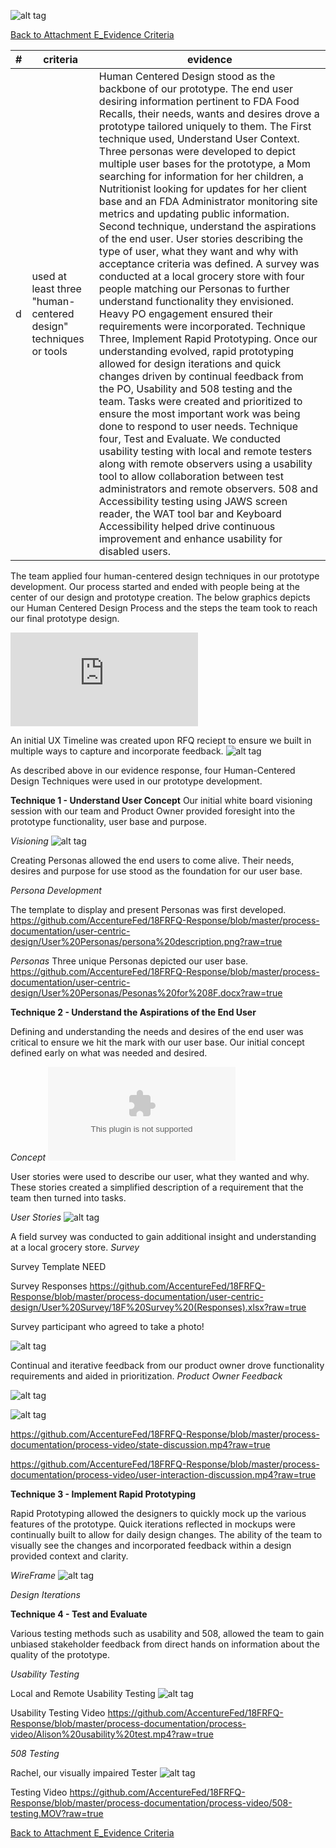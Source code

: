 ![alt tag](https://github.com/AccentureFed/process-documentation/raw/master/agile-process-photos/response-images/proposal-header.png)

[Back to Attachment E_Evidence Criteria](https://github.com/AccentureFed/18FRFQ-Response/blob/master/process-documentation/evidence/README.md)

|#|criteria|evidence|
|-------|---------------|------------------|
|d|used at least three "human-centered design" techniques or tools|Human Centered Design stood as the backbone of our prototype.  The end user desiring information pertinent to FDA Food Recalls, their needs, wants and desires drove a prototype tailored uniquely to them. The First technique used, Understand User Context.  Three personas were developed to depict multiple user bases for the prototype, a Mom searching for information for her children, a Nutritionist looking for updates for her client base and an FDA Administrator monitoring site metrics and updating public information. Second technique, understand the aspirations of the end user. User stories describing the type of user, what they want and why with acceptance criteria was defined.  A survey was conducted at a local grocery store with four people matching our Personas to further understand functionality they envisioned.  Heavy PO engagement ensured their requirements were incorporated.  Technique Three, Implement Rapid Prototyping.  Once our understanding evolved, rapid prototyping allowed for design iterations and quick changes driven by continual feedback from the PO, Usability and 508 testing and the team.  Tasks were created and prioritized to ensure the most important work was being done to respond to user needs. Technique four, Test and Evaluate. We conducted usability testing with local and remote testers along with remote observers using a usability tool to allow collaboration between test administrators and remote observers. 508 and Accessibility testing using JAWS screen reader, the WAT tool bar and Keyboard Accessibility helped drive continuous improvement and enhance usability for disabled users.|

The team applied four human-centered design techniques in our prototype development.  Our process started and ended with people being at the center of our design and prototype creation. The below graphics depicts our Human Centered Design Process and the steps the team took to reach our final prototype design.

![alt tag](https://github.com/AccentureFed/18FRFQ-Response/blob/master/process-documentation/user-centric-design/Process%20Overview.pdf)

An initial UX Timeline was created upon RFQ reciept to ensure we built in multiple ways to capture and incorporate feedback. 
![alt tag](https://github.com/AccentureFed/18FRFQ-Response/blob/master/process-documentation/agile-process-photos/process-photos/6.29.2015%2014.09%20-%20ux-timeline.JPG)

As described above in our evidence response, four Human-Centered Design Techniques were used in our prototype development.

**Technique 1 - Understand User Concept**
Our initial white board visioning session with our team and Product Owner provided foresight into the prototype functionality, user base and purpose.

*Visioning*
![alt tag](https://github.com/AccentureFed/18FRFQ-Response/blob/master/process-documentation/agile-process-photos/process-photos/brainstorm%20(added%206.23.2015).png?raw=true)

Creating Personas allowed the end users to come alive.  Their needs, desires and purpose for use stood as the foundation for our user base.

*Persona Development*

The template to display and present Personas was first developed.
https://github.com/AccentureFed/18FRFQ-Response/blob/master/process-documentation/user-centric-design/User%20Personas/persona%20description.png?raw=true

*Personas*
Three unique Personas depicted our user base.
https://github.com/AccentureFed/18FRFQ-Response/blob/master/process-documentation/user-centric-design/User%20Personas/Pesonas%20for%208F.docx?raw=true

**Technique 2 - Understand the Aspirations of the End User**

Defining and understanding the needs and desires of the end user was critical to ensure we hit the mark with our user base. Our initial concept defined early on what was needed and desired.

*Concept*
![alt tag](https://github.com/AccentureFed/18FRFQ-Response/blob/master/process-documentation/user-centric-design/Concept%20%E2%80%93%20Develop%20a%20tool%20that%20will%20utilize%20the%20FDA.docx)

User stories were used to describe our user, what they wanted and why. These stories created a simplified description of a requirement that the team then turned into tasks. 

*User Stories*
![alt tag](https://github.com/AccentureFed/18FRFQ-Response/blob/master/process-documentation/agile-process-photos/process-photos/features(added%206.23).png?raw=true>)

A field survey was conducted to gain additional insight and understanding at a local grocery store.
*Survey*

Survey Template
NEED

Survey Responses
https://github.com/AccentureFed/18FRFQ-Response/blob/master/process-documentation/user-centric-design/User%20Survey/18F%20Survey%20(Responses).xlsx?raw=true

Survey participant who agreed to take a photo!

![alt tag](https://github.com/AccentureFed/18FRFQ-Response/blob/master/process-documentation/user-centric-design/User%20Survey/IMG_0181.JPG?raw=true>)

Continual and iterative feedback from our product owner drove functionality requirements and aided in prioritization.
*Product Owner Feedback*

![alt tag](https://github.com/AccentureFed/18FRFQ-Response/blob/master/process-documentation/testing/user-interface-discussion.png?raw=true>)

![alt tag](https://github.com/AccentureFed/18FRFQ-Response/blob/master/process-documentation/testing/state-discussion.png?raw=true>)

https://github.com/AccentureFed/18FRFQ-Response/blob/master/process-documentation/process-video/state-discussion.mp4?raw=true

https://github.com/AccentureFed/18FRFQ-Response/blob/master/process-documentation/process-video/user-interaction-discussion.mp4?raw=true

**Technique 3 - Implement Rapid Prototyping**

Rapid Prototyping allowed the designers to quickly mock up the various features of the prototype.  Quick iterations reflected in mockups were continually built to allow for daily design changes. The ability of the team to visually see the changes and incorporated feedback within a design provided context and clarity.

*WireFrame*
![alt tag](https://github.com/AccentureFed/18FRFQ-Response/blob/master/process-documentation/agile-process-photos/process-photos/wireframe%20%28added%206.23%29.png)

*Design Iterations*

**Technique 4 - Test and Evaluate**

Various testing methods such as usability and 508, allowed the team to gain unbiased stakeholder feedback from direct hands on information about the quality of the prototype.

*Usability Testing*

Local and Remote Usability Testing
![alt tag](https://github.com/AccentureFed/18FRFQ-Response/blob/master/process-documentation/testing/alison-usability.png?raw=true>)

Usability Testing Video
https://github.com/AccentureFed/18FRFQ-Response/blob/master/process-documentation/process-video/Alison%20usability%20test.mp4?raw=true

*508 Testing*

Rachel, our visually impaired Tester
![alt tag](https://github.com/AccentureFed/18FRFQ-Response/blob/master/process-documentation/testing/508-testing.png?raw=true>)

Testing Video
https://github.com/AccentureFed/18FRFQ-Response/blob/master/process-documentation/process-video/508-testing.MOV?raw=true


[Back to Attachment E_Evidence Criteria](https://github.com/AccentureFed/18FRFQ-Response/blob/master/process-documentation/evidence/README.md)

